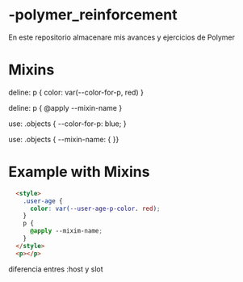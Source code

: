 # -polymer_reinforcement
En este repositorio almacenare mis avances y ejercicios de Polymer


# Mixins

deline: p { color: var(--color-for-p, red) }

deline: p { @apply --mixin-name }

use: .objects { --color-for-p: blue; }

use: .objects { --mixin-name: { }}

# Example with Mixins

```html
  <style>
    .user-age {
      color: var(--user-age-p-color. red);
    }
    p {
      @apply --mixim-name;
    }
  </style>
  <p></p>
```

diferencia entres :host y slot
